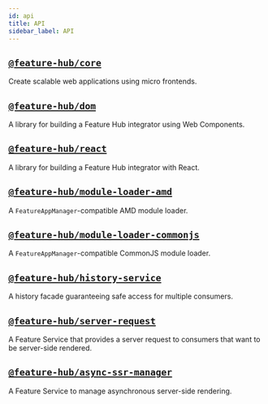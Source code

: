 ```yaml
---
id: api
title: API
sidebar_label: API
---
```


## [`@feature-hub/core`](/@feature-hub/core)

Create scalable web applications using micro frontends.

## [`@feature-hub/dom`](/@feature-hub/dom)

A library for building a Feature Hub integrator using Web Components.

## [`@feature-hub/react`](/@feature-hub/react)

A library for building a Feature Hub integrator with React.

## [`@feature-hub/module-loader-amd`](/@feature-hub/module-loader-amd)

A `FeatureAppManager`-compatible AMD module loader.

## [`@feature-hub/module-loader-commonjs`](/@feature-hub/module-loader-commonjs)

A `FeatureAppManager`-compatible CommonJS module loader.

## [`@feature-hub/history-service`](/@feature-hub/history-service)

A history facade guaranteeing safe access for multiple consumers.

## [`@feature-hub/server-request`](/@feature-hub/server-request)

A Feature Service that provides a server request to consumers that want to be
server-side rendered.

## [`@feature-hub/async-ssr-manager`](/@feature-hub/async-ssr-manager)

A Feature Service to manage asynchronous server-side rendering.

